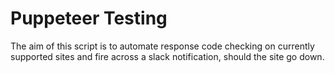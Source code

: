 # Puppeteer Testing
The aim of this script is to automate response code checking on currently supported sites and fire across a slack notification, should the site go down.